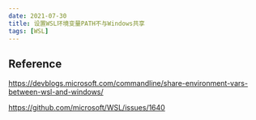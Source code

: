 ```yaml
---
date: 2021-07-30
title: 设置WSL环境变量PATH不与Windows共享
tags: [WSL]
---
```



## Reference

https://devblogs.microsoft.com/commandline/share-environment-vars-between-wsl-and-windows/

https://github.com/microsoft/WSL/issues/1640
